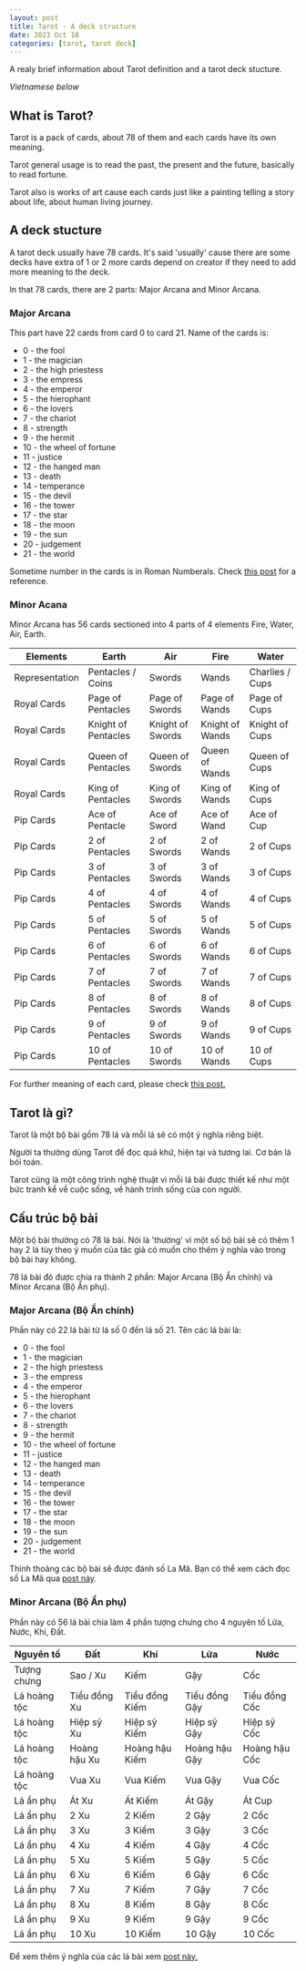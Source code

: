 ```yaml
---
layout: post
title: Tarot - A deck structure
date: 2023 Oct 18
categories: [tarot, tarot deck]
---
```


A realy brief information about Tarot definition and a tarot deck stucture.

*Vietnamese below*

## What is Tarot?

<!-- [picture of tarot decks] -->

Tarot is a pack of cards, about 78 of them and each cards have its own meaning. <br>

Tarot general usage is to read the past, the present and the future, basically to read fortune. <br>

Tarot also is works of art cause each cards just like a painting telling a story about life, about human living journey. <br>

## A deck stucture

A tarot deck usually have 78 cards. 
It's said 'usually' cause there are some decks have extra of 1 or 2 more cards depend on creator if they need to add more meaning to the deck. <br>

In that 78 cards, there are 2 parts: Major Arcana and Minor Arcana.<br>

### Major Arcana

This part have 22 cards from card 0 to card 21. Name of the cards is:
- 0 - the fool
- 1 - the magician
- 2 - the high priestess
- 3 - the empress
- 4 - the emperor
- 5 - the hierophant
- 6 - the lovers
- 7 - the chariot
- 8 - strength
- 9 - the hermit
- 10 - the wheel of fortune
- 11 - justice
- 12 - the hanged man
- 13 - death
- 14 - temperance
- 15 - the devil
- 16 - the tower
- 17 - the star
- 18 - the moon
- 19 - the sun
- 20 - judgement 
- 21 - the world

Sometime number in the cards is in Roman Numberals. Check [this post](D:/Github/Phongs-Adventure/_posts/2023-10-18-tarot-how-to-read-roman-number.markdown) for a reference.

### Minor Acana

Minor Arcana has 56 cards sectioned into 4 parts of 4 elements Fire, Water, Air, Earth.

| Elements | Earth | Air | Fire | Water |
|---|---|---|---|---|
| Representation | Pentacles / Coins | Swords | Wands | Charlies / Cups |
| Royal Cards | Page of Pentacles | Page of Swords | Page of Wands | Page of Cups | 
| Royal Cards | Knight of Pentacles | Knight of Swords | Knight of Wands | Knight of Cups | 
| Royal Cards | Queen of Pentacles | Queen of Swords | Queen of Wands | Queen of Cups |
| Royal Cards | King of Pentacles | King of Swords | King of Wands | King of Cups |
| Pip Cards | Ace of Pentacle | Ace of Sword | Ace of Wand | Ace of Cup |
| Pip Cards | 2 of Pentacles | 2 of Swords | 2 of Wands | 2 of Cups |
| Pip Cards | 3 of Pentacles | 3 of Swords | 3 of Wands | 3 of Cups |
| Pip Cards | 4 of Pentacles | 4 of Swords | 4 of Wands | 4 of Cups |
| Pip Cards | 5 of Pentacles | 5 of Swords | 5 of Wands | 5 of Cups |
| Pip Cards | 6 of Pentacles | 6 of Swords | 6 of Wands | 6 of Cups |
| Pip Cards | 7 of Pentacles | 7 of Swords | 7 of Wands | 7 of Cups | 
| Pip Cards | 8 of Pentacles | 8 of Swords | 8 of Wands | 8 of Cups |
| Pip Cards | 9 of Pentacles | 9 of Swords | 9 of Wands | 9 of Cups |
| Pip Cards | 10 of Pentacles | 10 of Swords | 10 of Wands | 10 of Cups |

For further meaning of each card, please check [this post.](D:/Github/Phongs-Adventure/_posts/2023-10-17-tarot-cards-meaning.markdown)

## Tarot là gì?

Tarot là một bộ bài gồm 78 lá và mỗi lá sẽ có một ý nghĩa riêng biệt.

Người ta thường dùng Tarot để đọc quá khứ, hiện tại và tương lai. Cơ bản là bói toán.

Tarot cũng là một công trình nghệ thuật vì mỗi lá bài được thiết kế như một bức tranh kể về cuộc sống, về hành trình sống của con người.

## Cấu trúc bộ bài

Một bộ bài thường có 78 lá bài.
Nói là 'thường' vì một số bộ bài sẽ có thêm 1 hay 2 lá tùy theo ý muốn của tác giả có muốn cho thêm ý nghĩa vào trong bộ bài hay không.

78 lá bài đó được chia ra thành 2 phần: Major Arcana (Bộ Ẩn chính) và Minor Arcana (Bộ Ẩn phụ).

### Major Arcana (Bộ Ẩn chính)

Phần này có 22 lá bài từ lá số 0 đến lá số 21. Tên các lá bài là: 
- 0 - the fool
- 1 - the magician
- 2 - the high priestess
- 3 - the empress
- 4 - the emperor
- 5 - the hierophant
- 6 - the lovers
- 7 - the chariot
- 8 - strength
- 9 - the hermit
- 10 - the wheel of fortune
- 11 - justice
- 12 - the hanged man
- 13 - death
- 14 - temperance
- 15 - the devil
- 16 - the tower
- 17 - the star
- 18 - the moon
- 19 - the sun
- 20 - judgement 
- 21 - the world

Thỉnh thoảng các bộ bài sẽ được đánh số La Mã. Bạn có thể xem cách đọc số La Mã qua [post này](D:/Github/Phongs-Adventure/_posts/2023-10-18-tarot-how-to-read-roman-number.markdown).

### Minor Arcana (Bộ Ẩn phụ)

Phần này có 56 lá bài chia làm 4 phần tượng chưng cho 4 nguyên tố Lửa, Nước, Khí, Đất.

| Nguyên tố | Đất | Khí | Lửa | Nước |
|---|---|---|---|---|
| Tượng chưng | Sao / Xu | Kiếm | Gậy | Cốc |
| Lá hoàng tộc | Tiểu đồng Xu | Tiểu đồng Kiếm | Tiểu đồng Gậy | Tiểu đồng Cốc | 
| Lá hoàng tộc | Hiệp sỹ Xu | Hiệp sỹ Kiếm | Hiệp sỹ Gậy | Hiệp sỹ Cốc | 
| Lá hoàng tộc | Hoàng hậu Xu | Hoàng hậu Kiếm | Hoàng hậu Gậy | Hoàng hậu Cốc |
| Lá hoàng tộc | Vua Xu | Vua Kiếm | Vua Gậy | Vua Cốc |
| Lá ẩn phụ | Át Xu | Át Kiếm | Át Gậy | Át Cup |
| Lá ẩn phụ | 2 Xu | 2 Kiếm | 2 Gậy | 2 Cốc |
| Lá ẩn phụ | 3 Xu | 3 Kiếm | 3 Gậy | 3 Cốc |
| Lá ẩn phụ | 4 Xu | 4 Kiếm | 4 Gậy | 4 Cốc |
| Lá ẩn phụ | 5 Xu | 5 Kiếm | 5 Gậy | 5 Cốc |
| Lá ẩn phụ | 6 Xu | 6 Kiếm | 6 Gậy | 6 Cốc |
| Lá ẩn phụ | 7 Xu | 7 Kiếm | 7 Gậy | 7 Cốc | 
| Lá ẩn phụ | 8 Xu | 8 Kiếm | 8 Gậy | 8 Cốc |
| Lá ẩn phụ | 9 Xu | 9 Kiếm | 9 Gậy | 9 Cốc |
| Lá ẩn phụ | 10 Xu | 10 Kiếm | 10 Gậy | 10 Cốc |

Để xem thêm ý nghĩa của các lá bài xem [post này.](D:/Github/Phongs-Adventure/_posts/2023-10-17-tarot-cards-meaning.markdown)